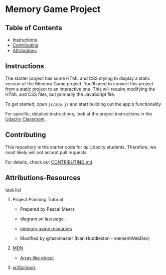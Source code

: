 # Memory Game Project

## Table of Contents

* [Instructions](#instructions)
* [Contributing](#contributing)
* [Attributions](#attributions)

## Instructions

The starter project has some HTML and CSS styling to display a static version of the Memory Game project. You'll need to convert this project from a static project to an interactive one. This will require modifying the HTML and CSS files, but primarily the JavaScript file.

To get started, open `js/app.js` and start building out the app's functionality

For specific, detailed instructions, look at the project instructions in the [Udacity Classroom](https://classroom.udacity.com/me).

## Contributing

This repository is the starter code for _all_ Udacity students. Therefore, we most likely will not accept pull requests.

For details, check out [CONTRIBUTING.md](CONTRIBUTING.md).

## Attributions-Resources

[task list](tasks.md)

1. Project Planning Tutorial

    - Prepared by Pascal Meers
    - diagram on last page -

    - [memory game resources](https://www.diigo.com/outliner/fii42b/Udacity-Memory-Game-Project-(project-%232)?key=dwj0y5x9cw)

    - Modified by @taskmaster (Ivan Huddleston - elementWebDev)

2. [MDN](https://developer.mozilla.org/en-US/docs/)
    - [Array like object](https://developer.mozilla.org/en-US/docs/Web/JavaScript/Reference/Global_Objects/Array/from#Array_from_an_Array-like_object_(arguments))


3. [w3Schools](https://www.w3schools.com)

